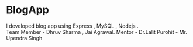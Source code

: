 # BlogApp
I developed blog app using Express , MySQL , Nodejs .  
Team Member - Dhruv Sharma , Jai Agrawal. Mentor - Dr.Lalit Purohit - Mr. Upendra Singh
